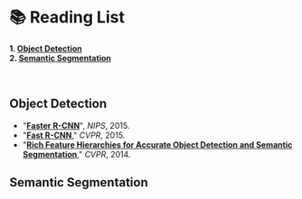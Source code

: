 # 📚 Reading List

  **1. [Object Detection](https://github.com/Andrew-Ng-s-number-one-fan/Readings/blob/master/README.md#object-detection-)** <br>
  **2. [Semantic Segmentation]()**

<br>

## Object Detection

- "**[Faster R-CNN]()**", *NIPS*, 2015.
- "**[Fast R-CNN](https://github.com/Andrew-Ng-s-number-one-fan/Readings/blob/master/Object%20Detection/2015_cvpr_fast_r_cnn.pdf)**," *CVPR*, 2015.
- "**[Rich Feature Hierarchies for Accurate Object Detection and Semantic Segmentation](https://github.com/Andrew-Ng-s-number-one-fan/Readings/blob/master/Object%20Detection/2014_cvpr_r_cnn.pdf)**," *CVPR*, 2014.


## Semantic Segmentation 
